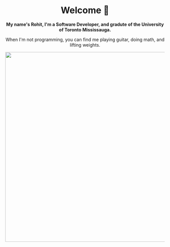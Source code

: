 <body>
  <div align="center">
    <h1>Welcome &#128578</h1>
    <p style="font-weight: bold;">My name's Rohit, I'm a Software Developer, and gradute of the University of Toronto Mississauga.</p>
    <p>When I'm not programming, you can find me playing guitar, doing math, and lifting weights.</p>
    <img src="https://github.com/rohitrtk/rohitrtk/blob/main/banner.jpg?raw=true" height="600px"/>
  </div>
</body>
